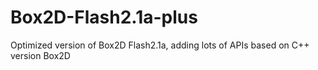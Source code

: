 Box2D-Flash2.1a-plus
====================
Optimized version of Box2D Flash2.1a, adding lots of APIs based on C++ version Box2D
